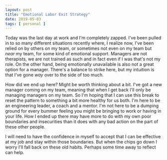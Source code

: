 ```yaml
---
layout: post
title: "Emotional Labor Exit Strategy"
date: 2019-05-03
tags: [ personal ]
---
```


Today was the last day at work and I'm completely zapped. I've been pulled in to so many different situations recently where, I realize now, I've been
relied on by others on my team, or sometimes not even on my team but *near* my team, for some kind of emotional support. Managers are not therapists,
we are not trained as such and in fact even if I was that's not my role. On the other hand, being emotionally unavailable is also not a great option
for a manager. There's a balance to strike here, but my intuition is that I've gone *way* over to the side of too much.

How did we end up here? Might be worth thinking about a bit. I've got a new manager coming on my team, meaning that when I get back I'll only be
managing managers on my team. So I'm hoping that I can use this break to reset the pattern to something a bit more healthy for us both. I'm here to
be an engineering leader, a coach and a mentor. I'm not here to be a dumping ground for every bummer feeling you might be bringing to work or having
in your life. How I ended up there may have more to do with my own poor boundaries and insecurities than it does with any bad action on the part of
these other people.

I will need to have the confidence in myself to accept that I can be effective at my job and stay within those boundaries. But when the chips go down
I worry I'll fall back on these old habits. Perhaps some time away to reflect can help.
